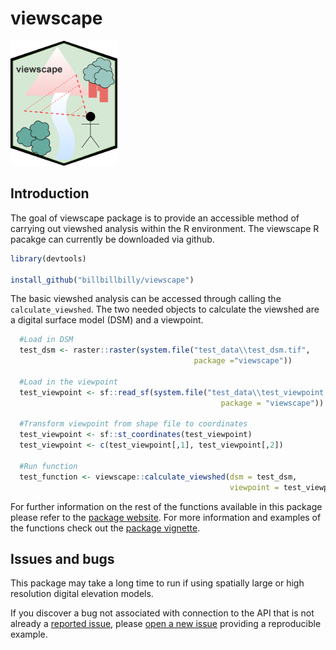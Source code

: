 
# viewscape

<p align="left">

<img src=".//man//figures//viewscape_hex.png" height="200">

</p>

## Introduction

The goal of viewscape package is to provide an accessible method of
carrying out viewshed analysis within the R environment. The viewscape R
pacakge can currently be downloaded via github.

``` r
library(devtools)

install_github("billbillbilly/viewscape")
```

The basic viewshed analysis can be accessed through calling the
`calculate_viewshed`. The two needed objects to calculate the viewshed
are a digital surface model (DSM) and a viewpoint.

``` r
  #Load in DSM
  test_dsm <- raster::raster(system.file("test_data\\test_dsm.tif",
                                         package ="viewscape"))

  #Load in the viewpoint
  test_viewpoint <- sf::read_sf(system.file("test_data\\test_viewpoint.shp",
                                               package = "viewscape"))

  #Transform viewpoint from shape file to coordinates 
  test_viewpoint <- sf::st_coordinates(test_viewpoint)
  test_viewpoint <- c(test_viewpoint[,1], test_viewpoint[,2])

  #Run function
  test_function <- viewscape::calculate_viewshed(dsm = test_dsm,
                                                 viewpoint = test_viewpoint)
```

For further information on the rest of the functions available in this
package please refer to the [package
website](needs%20to%20be%20created). For more information and examples
of the functions check out the [package
vignette](needs%20to%20be%20created).

## Issues and bugs

This package may take a long time to run if using spatially large or
high resolution digital elevation models.

If you discover a bug not associated with connection to the API that is
not already a [reported
issue](https://github.com/billbillbilly/viewscape/issues), please [open
a new issue](https://github.com/billbillbilly/viewscape/issues/new)
providing a reproducible example.
